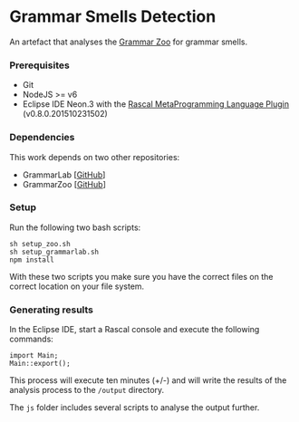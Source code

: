 # Grammar Smells Detection

An artefact that analyses the [Grammar Zoo](slebok.github.io/zoo/) for grammar smells.

### Prerequisites

* Git
* NodeJS >= v6
* Eclipse IDE Neon.3 with the [Rascal MetaProgramming Language Plugin](http://www.rascal-mpl.org/) (v0.8.0.201510231502)

### Dependencies

This work depends on two other repositories:

* GrammarLab \[[GitHub](https://github.com/cwi-swat/grammarlab)\]
* GrammarZoo \[[GitHub](https://github.com/slebok/zoo)\]

### Setup

Run the following two bash scripts:

```
sh setup_zoo.sh
sh setup_grammarlab.sh
npm install
```

With these two scripts you make sure you have the correct files on the correct location on your file system.

### Generating results

In the Eclipse IDE, start a Rascal console and execute the following commands:

```
import Main;
Main::export();
```

This process will execute ten minutes (+/-) and will write the results of the analysis process to the `/output` directory.

The `js` folder includes several scripts to analyse the output further.
